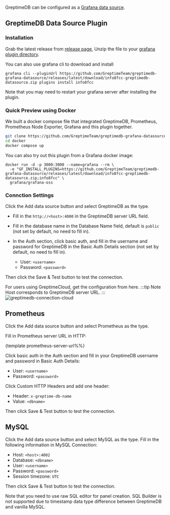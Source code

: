 GreptimeDB can be configured as a [Grafana data source](https://grafana.com/docs/grafana/latest/datasources/add-a-data-source/).

## GreptimeDB Data Source Plugin

### Installation

Grab the latest release from [release
page](https://github.com/GreptimeTeam/greptimedb-grafana-datasource/releases/latest/),
Unzip the file to your [grafana plugin
directory](https://grafana.com/docs/grafana/latest/setup-grafana/configure-grafana/#plugins).

You can also use grafana cli to download and install

```
grafana cli --pluginUrl https://github.com/GreptimeTeam/greptimedb-grafana-datasource/releases/latest/download/info8fcc-greptimedb-datasource.zip plugins install info8fcc
```

Note that you may need to restart your grafana server after installing the plugin.

### Quick Preview using Docker

We built a docker compose file that integrated GreptimeDB, Prometheus,
Prometheus Node Exporter, Grafana and this plugin together.

```bash
git clone https://github.com/GreptimeTeam/greptimedb-grafana-datasource.git
cd docker
docker compose up
```

You can also try out this plugin from a Grafana docker image:

```
docker run -d -p 3000:3000 --name=grafana --rm \
  -e "GF_INSTALL_PLUGINS=https://github.com/GreptimeTeam/greptimedb-grafana-datasource/releases/latest/download/info8fcc-greptimedb-datasource.zip;info8fcc" \
  grafana/grafana-oss
```

### Connction Settings

Click the Add data source button and select GreptimeDB as the type.

- Fill in the `http://<host>:4000` in the GreptimeDB server URL field.
- Fill in the database name in the Database Name field, default is `public` (not set by default, no need to fill in).
- In the Auth section, click basic auth, and fill in the username and password for GreptimeDB in the Basic Auth Details section (not set by default, no need to fill in).

  - User: `<username>`
  - Password: `<password>`

Then click the Save & Test button to test the connection.

For users using GreptimeCloud, get the configuration from here.
:::tip Note
Host corresponds to GreptimeDB server URL.
:::
![greptimedb-connection-cloud](/greptimedb-connection-cloud.png)


## Prometheus

Click the Add data source button and select Prometheus as the type.

Fill in Prometheus server URL in HTTP:

{template prometheus-server-url%%}

Click basic auth in the Auth section and fill in your GreptimeDB username and password in Basic Auth Details:

- User: `<username>`
- Password: `<password>`

Click Custom HTTP Headers and add one header:

- Header: `x-greptime-db-name`
- Value: `<dbname>`

Then click Save & Test button to test the connection.

## MySQL

Click the Add data source button and select MySQL as the type. Fill in the following information in MySQL Connection:

- Host: `<host>:4002`
- Database: `<dbname>`
- User: `<username>`
- Password: `<password>`
- Session timezone: `UTC`

Then click Save & Test button to test the connection.

Note that you need to use raw SQL editor for panel creation. SQL Builder is not
supported due to timestamp data type difference between GreptimeDB and vanilla
MySQL.
